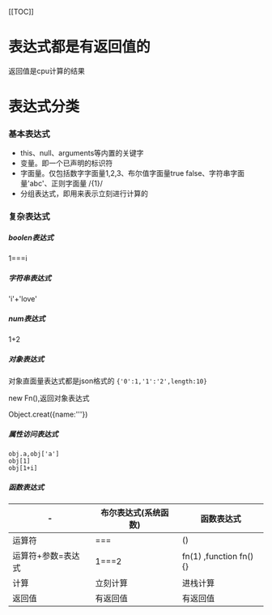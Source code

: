 [[TOC]]
# 表达式都是有返回值的

返回值是cpu计算的结果

# 表达式分类
### 基本表达式

* this、null、arguments等内置的关键字
* 变量。即一个已声明的标识符
* 字面量。仅包括数字字面量1,2,3、布尔值字面量true false、字符串字面量'abc'、正则字面量 /{1}/
* 分组表达式，即用来表示立刻进行计算的

### 复杂表达式

##### boolen表达式

  1===i
  
##### 字符串表达式 

'i'+'love'

##### num表达式

1+2





##### 对象表达式

 对象直面量表达式都是json格式的 `{'0':1,'1':'2',length:10}`
 
 new Fn(),返回对象表达式
 
 Object.creat({name:'''})
 

##### 属性访问表达式

```
obj.a,obj['a']
obj[1]
obj[1+i]
```




##### 函数表达式


|-|布尔表达式(系统函数)|函数表达式|
|---|---|---|
运算符| === |()
运算符+参数=表达式|1===2|fn(1) ,function fn(){}
计算|立刻计算|进栈计算
返回值|有返回值|有返回值





